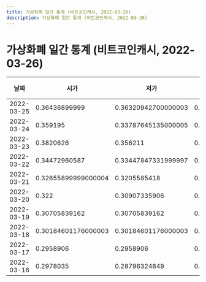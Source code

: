 ```yaml
---
title: 가상화폐 일간 통계 (비트코인캐시, 2022-03-26)
description: 가상화폐 일간 통계 (비트코인캐시, 2022-03-26)
---
```


가상화폐 일간 통계 (비트코인캐시, 2022-03-26)
===

|날짜|시가|저가|고가|종가|비고|
|--|--|--|--|--|--|
|2022-03-25|0.36436899999|0.36320942700000003|0.36436899999|0.36320942700000003|    |
|2022-03-24|0.359195|0.33787645135000005|0.39775228517|0.36436899999|    |
|2022-03-23|0.3820626|0.356211|0.39775228517|0.39775228517|    |
|2022-03-22|0.34472960587|0.33447847331999997|0.37133400001|0.37133400001|    |
|2022-03-21|0.32655899999000004|0.3205585418|0.34472960587|0.33428421578|    |
|2022-03-20|0.322|0.30907335906|0.34348857654|0.326161|    |
|2022-03-19|0.30705839162|0.30705839162|0.3114216|0.3114216|    |
|2022-03-18|0.30184601176000003|0.30184601176000003|0.30338948411|0.302|    |
|2022-03-17|0.2958906|0.2958906|0.29710636386|0.2966922|    |
|2022-03-16|0.2978035|0.28796324849|0.299296|0.29710636386|    |
